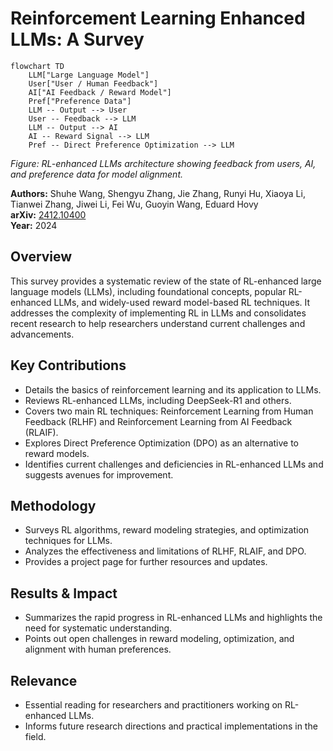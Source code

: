 # Reinforcement Learning Enhanced LLMs: A Survey

```mermaid
flowchart TD
    LLM["Large Language Model"]
    User["User / Human Feedback"]
    AI["AI Feedback / Reward Model"]
    Pref["Preference Data"]
    LLM -- Output --> User
    User -- Feedback --> LLM
    LLM -- Output --> AI
    AI -- Reward Signal --> LLM
    Pref -- Direct Preference Optimization --> LLM
```

*Figure: RL-enhanced LLMs architecture showing feedback from users, AI, and preference data for model alignment.*

**Authors:** Shuhe Wang, Shengyu Zhang, Jie Zhang, Runyi Hu, Xiaoya Li, Tianwei Zhang, Jiwei Li, Fei Wu, Guoyin Wang, Eduard Hovy  
**arXiv:** [2412.10400](https://arxiv.org/abs/2412.10400)  
**Year:** 2024

## Overview
This survey provides a systematic review of the state of RL-enhanced large language models (LLMs), including foundational concepts, popular RL-enhanced LLMs, and widely-used reward model-based RL techniques. It addresses the complexity of implementing RL in LLMs and consolidates recent research to help researchers understand current challenges and advancements.

## Key Contributions
- Details the basics of reinforcement learning and its application to LLMs.
- Reviews RL-enhanced LLMs, including DeepSeek-R1 and others.
- Covers two main RL techniques: Reinforcement Learning from Human Feedback (RLHF) and Reinforcement Learning from AI Feedback (RLAIF).
- Explores Direct Preference Optimization (DPO) as an alternative to reward models.
- Identifies current challenges and deficiencies in RL-enhanced LLMs and suggests avenues for improvement.

## Methodology
- Surveys RL algorithms, reward modeling strategies, and optimization techniques for LLMs.
- Analyzes the effectiveness and limitations of RLHF, RLAIF, and DPO.
- Provides a project page for further resources and updates.

## Results & Impact
- Summarizes the rapid progress in RL-enhanced LLMs and highlights the need for systematic understanding.
- Points out open challenges in reward modeling, optimization, and alignment with human preferences.

## Relevance
- Essential reading for researchers and practitioners working on RL-enhanced LLMs.
- Informs future research directions and practical implementations in the field.
